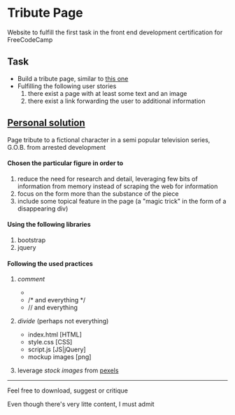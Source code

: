 # Tribute Page
Website to fulfill the first task in the front end development certification for FreeCodeCamp

## Task
+ Build a tribute page, similar to [this one](https://codepen.io/freeCodeCamp/full/NNvBQW)
+ Fulfilling the following user stories
  1. there exist a page with at least some text and an image
  2. there exist a link forwarding the user to additional information

## [Personal solution](https://codepen.io/borntofrappe/full/JOrgrR/)
Page tribute to a fictional character in a semi popular television series, G.O.B. from arrested development

#### Chosen the particular figure in order to 
1. reduce the need for research and detail, leveraging few bits of information from memory instead of scraping the web for information
2. focus on the form more than the substance of the piece
3. include some topical feature in the page (a "magic trick" in the form of a disappearing div)

#### Using the following libraries
1. bootstrap
2. jquery

#### Following the used practices
1. *comment* 
    - <!-- everything --> 
    - /* and everything */ 
    - // and everything

2. *divide* (perhaps not everything)
    - index.html [HTML]
    - style.css [CSS]
    - script.js [JS|jQuery]
    - mockup images [png]
  
3. leverage *stock images* from [pexels](https://www.pexels.com/)

---

Feel free to download, suggest or critique

Even though there's very litte content, I must admit
